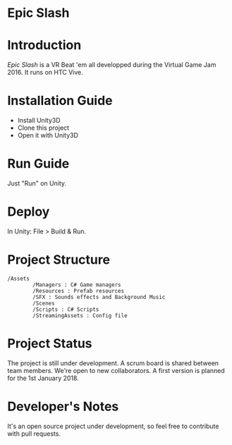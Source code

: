 Epic Slash
=====================

# Introduction

*Epic Slash* is a VR Beat 'em all developped during the Virtual Game Jam 2016. It runs on HTC Vive.


# Installation Guide

- Install Unity3D
- Clone this project
- Open it with Unity3D

# Run Guide

Just "Run" on Unity.

# Deploy

In Unity: File > Build & Run.

# Project Structure
```
/Assets
        /Managers : C# Game managers
        /Resources : Prefab resources
        /SFX : Sounds effects and Background Music
        /Scenes
        /Scripts : C# Scripts
        /StreamingAssets : Config file
```
# Project Status

The project is still under development. A scrum board is shared between team members. We're open to new collaborators.
A first version is planned for the 1st January 2018.

# Developer's Notes

It's an open source project under development, so feel free to contribute with pull requests.
